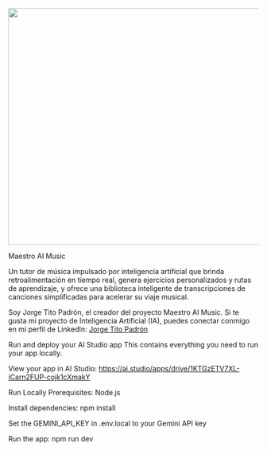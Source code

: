 <div align="center">
<img width="1200" height="475" alt="GHBanner" src="https://github.com/user-attachments/assets/0aa67016-6eaf-458a-adb2-6e31a0763ed6" />
</div>
<div>
  <p>Maestro AI Music</p>
  <p>Un tutor de música impulsado por inteligencia artificial que brinda retroalimentación en tiempo real, genera ejercicios personalizados y rutas de aprendizaje, y ofrece una biblioteca inteligente de transcripciones de canciones simplificadas para acelerar su viaje musical.</p>
  <p>Soy Jorge Tito Padrón, el creador del proyecto Maestro AI Music. Si te gusta mi proyecto de Inteligencia Artificial (IA), puedes conectar conmigo en mi perfil de LinkedIn: <a href="https://www.linkedin.com/in/jorgealvaropadron/">Jorge Tito Padrón</a>
</p>
</div>


Run and deploy your AI Studio app
This contains everything you need to run your app locally.

View your app in AI Studio: https://ai.studio/apps/drive/1KTGzETV7XL-iCarn2FUP-cojk1cXmakY

Run Locally
Prerequisites: Node.js

Install dependencies:
npm install

Set the GEMINI_API_KEY in .env.local to your Gemini API key

Run the app:
npm run dev
